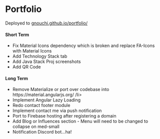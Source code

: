 # Portfolio 
Deployed to <a href="https://gnouchi.github.io/portfolio/"> gnouchi.github.io/portfolio/ </a>

<h4> Short Term  </h4>
<ul>
  <li> Fix Material Icons dependency which is broken and replace FA-Icons with Material Icons </li> 
  <li> Add Technology Stack tab </li>
  <li> Add Java Stack Proj screenshots </li>
  <li> Add QR Code </li>
</ul>

<h4> Long Term  </h4>
<ul>
  <li> Remove Materialize or port over codebase into https://material.angularjs.org/ /li>
  <li> Implement Angular Lazy Loading </li>
  <li> Redo contact footer module </li>
  <li> Implement contact me via push notification </li>
  <li> Port to Firebase hosting after registering a domain </li>
  <li> Add Blog or Influences section - Menu will need to be changed to collapse on med-small </li>
  <li> Notification Discord bot...ha! </li>
</ul>
